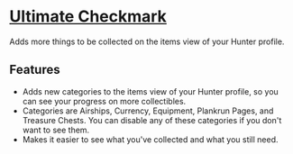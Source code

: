 # [Ultimate Checkmark](https://www.mousehuntgame.com/preferences.php?tab=mousehunt-improved-settings#mousehunt-improved-settings-feature-ultimate-checkmark-show)

Adds more things to be collected on the items view of your Hunter profile.

## Features

- Adds new categories to the items view of your Hunter profile, so you can see your progress on more collectibles.
- Categories are Airships, Currency, Equipment, Plankrun Pages, and Treasure Chests. You can disable any of these categories if you don't want to see them.
- Makes it easier to see what you've collected and what you still need.
